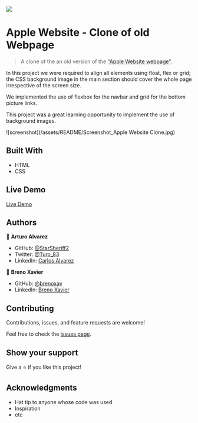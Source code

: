 ![](https://img.shields.io/badge/Microverse-blueviolet)

# Apple Website - Clone of old Webpage

> A clone of the an old version of the ["Apple Website webpage"](https://web.archive.org/web/20140301004610/http://www.apple.com/).

In this project we were required to align all elements using float, flex or grid; the CSS background image in the main section should cover the whole page irrespective of the screen size.

We implemented the use of flexbox for the navbar and grid for the bottom picture links.

This project was a great learning opportunity to implement the use of background images.

![screenshot](/assets/README/Screenshot_Apple Website Clone.jpg)

## Built With

- HTML
- CSS

## Live Demo

[Live Demo](https://starsheriff2.github.io/apple-old-website-clone/)

## Authors

👤 **Arturo Alvarez**

- GitHub: [@StarSheriff2](https://github.com/StarSheriff2)
- Twitter: [@Turo_83](https://twitter.com/Turo_83)
- LinkedIn: [Carlos Alvarez](https://www.linkedin.com/in/carlosalvarezveroy/)

👤 **Breno Xavier**

- GitHub: [@brenoxav](https://github.com/brenoxav)
- LinkedIn: [Breno Xavier](https://linkedin.com/in/brenoxav)

## Contributing

Contributions, issues, and feature requests are welcome!

Feel free to check the [issues page](https://github.com/brenoxav/nyt-clone-microverse/issues).

## Show your support

Give a ⭐️ if you like this project!

## Acknowledgments

- Hat tip to anyone whose code was used
- Inspiration
- etc
